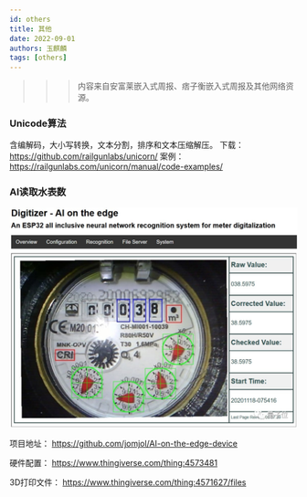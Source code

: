 ```yaml
---
id: others
title: 其他
date: 2022-09-01
authors: 玉麒麟
tags: [others]
---
```


<!-- truncate -->

>>>内容来自安富莱嵌入式周报、痞子衡嵌入式周报及其他网络资源。


### Unicode算法
含编解码，大小写转换，文本分割，排序和文本压缩解压。
下载：https://github.com/railgunlabs/unicorn/
案例：https://railgunlabs.com/unicorn/manual/code-examples/


### AI读取水表数
![img](../../../static/img/project/ai_reader.png)

项目地址：
https://github.com/jomjol/AI-on-the-edge-device

硬件配置：
https://www.thingiverse.com/thing:4573481

3D打印文件：
https://www.thingiverse.com/thing:4571627/files





